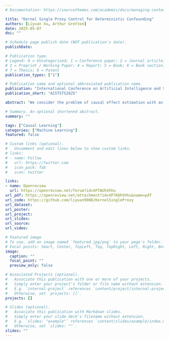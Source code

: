 ```yaml
---
# Documentation: https://sourcethemes.com/academic/docs/managing-content/

title: "Kernel Single Proxy Control for Deterministic Confounding"
authors: [Liyuan Xu, Arthur Gretton]
date: 2025-05-07
doi: ""

# Schedule page publish date (NOT publication's date).
publishDate: 

# Publication type.
# Legend: 0 = Uncategorized; 1 = Conference paper; 2 = Journal article;
# 3 = Preprint / Working Paper; 4 = Report; 5 = Book; 6 = Book section;
# 7 = Thesis; 8 = Patent
publication_types: ["1"]

# Publication name and optional abbreviated publication name.
publication: "International Conference on Artificial Intelligence and Statistics"
publication_short: "AISTSTS2025"

abstract: "We consider the problem of causal effect estimation with an unobserved confounder, where we observe a single proxy variable that is associated with the confounder. Although it has been shown that the recovery of an average causal effect is impossible in general from a single proxy variable, we show that causal recovery is possible if the outcome is generated deterministically. This generalizes existing work on causal methods with a single proxy variable to the continuous treatment setting. We propose two kernel-based methods for this setting: the first based on the two-stage regression approach, and the second based on a maximum moment restriction approach. We prove that both approaches can consistently estimate the causal effect, and we empirically demonstrate that we can successfully recover the causal effect on challenging synthetic benchmarks."

# Summary. An optional shortened abstract.
summary: ""

tags: ["Causal Learning"]
categories: ["Machine Learning"]
featured: false

# Custom links (optional).
#   Uncomment and edit lines below to show custom links.
# links:
# - name: Follow
#   url: https://twitter.com
#   icon_pack: fab
#   icon: twitter

links:
- name: Openreview
  url: https://openreview.net/forum?id=XP7AUhVhhu
url_pdf: https://openreview.net/attachment?id=XP7AUhVhhu&name=pdf
url_code: https://github.com/liyuan9988/KernelSingleProxy
url_dataset:
url_poster:
url_project:
url_slides:
url_source:
url_video:

# Featured image
# To use, add an image named `featured.jpg/png` to your page's folder. 
# Focal points: Smart, Center, TopLeft, Top, TopRight, Left, Right, BottomLeft, Bottom, BottomRight.
image:
  caption: ""
  focal_point: ""
  preview_only: false

# Associated Projects (optional).
#   Associate this publication with one or more of your projects.
#   Simply enter your project's folder or file name without extension.
#   E.g. `internal-project` references `content/project/internal-project/index.md`.
#   Otherwise, set `projects: []`.
projects: []

# Slides (optional).
#   Associate this publication with Markdown slides.
#   Simply enter your slide deck's filename without extension.
#   E.g. `slides: "example"` references `content/slides/example/index.md`.
#   Otherwise, set `slides: ""`.
slides: ""
---
```

